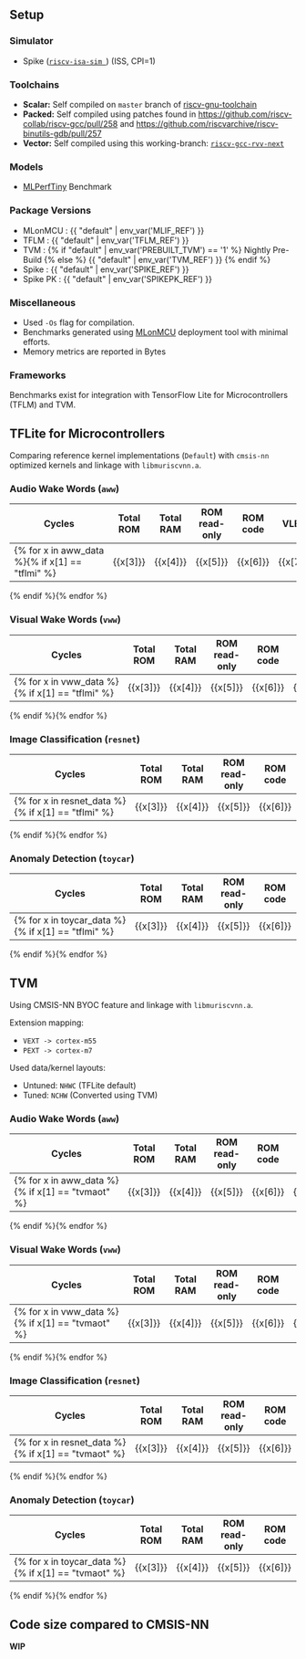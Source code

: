 <!--
Copyright (c) 2023 TUM Department of Electrical and Computer Engineering - Chair of Electronic Design Automation.

This file is part of muRISCV-NN.
See https://github.com/tum-ei-eda/muriscv-nn for further info.

Licensed under the Apache License, Version 2.0 (the "License");
you may not use this file except in compliance with the License.
You may obtain a copy of the License at

    http://www.apache.org/licenses/LICENSE-2.0

Unless required by applicable law or agreed to in writing, software
distributed under the License is distributed on an "AS IS" BASIS,
WITHOUT WARRANTIES OR CONDITIONS OF ANY KIND, either express or implied.
See the License for the specific language governing permissions and
limitations under the License.
-->
## Setup

### Simulator

- Spike ([`riscv-isa-sim `](https://github.com/riscv-software-src/riscv-isa-sim)) (ISS, CPI=1)

### Toolchains

- **Scalar:** Self compiled on `master` branch of [riscv-gnu-toolchain](https://github.com/riscv-collab/riscv-gnu-toolchain)
- **Packed:** Self compiled using patches found in https://github.com/riscv-collab/riscv-gcc/pull/258 and https://github.com/riscvarchive/riscv-binutils-gdb/pull/257
- **Vector:** Self compiled using this working-branch: [`riscv-gcc-rvv-next`](https://github.com/riscv-collab/riscv-gcc/tree/riscv-gcc-rvv-next)

### Models

- [MLPerfTiny](https://github.com/mlcommons/tiny) Benchmark

### Package Versions

- MLonMCU : {{ "default" | env_var('MLIF_REF') }}
- TFLM :  {{ "default" | env_var('TFLM_REF') }}
- TVM : {% if "default" | env_var('PREBUILT_TVM') == '1' %} Nightly Pre-Build {% else %} {{ "default" | env_var('TVM_REF') }} {% endif %}
- Spike : {{ "default" | env_var('SPIKE_REF') }}
- Spike PK : {{ "default" | env_var('SPIKEPK_REF') }}


### Miscellaneous

- Used `-Os` flag for compilation.
- Benchmarks generated using [MLonMCU](https://github.com/tum-ei-eda/mlonmcu) deployment tool with minimal efforts.
- Memory metrics are reported in Bytes

### Frameworks

Benchmarks exist for integration with TensorFlow Lite for Microcontrollers (TFLM) and TVM.

## TFLite for Microcontrollers

Comparing reference kernel implementations (`Default`) with `cmsis-nn` optimized kernels and linkage with `libmuriscvnn.a`.


### Audio Wake Words (`aww`)

| Cycles    | Total ROM | Total RAM | ROM read-only | ROM code | VLEN | Kernels    | Extensions |
| --------- | --------- | --------- | ------------- | -------- | ---- | ---------- | ---------- |
{% for x in aww_data %}{% if x[1] == "tflmi" %}| {{x[3]}} | {{x[4]}} | {{x[5]}} | {{x[6]}} | {{x[7]}} | {{x[8]}} | {{x[10]}} | {{x[11]}} |
{% endif %}{% endfor %} 

### Visual Wake Words (`vww`)

| Cycles    | Total ROM | Total RAM | ROM read-only | ROM code | VLEN | Kernels    | Extensions |
| --------- | --------- | --------- | ------------- | -------- | ---- | ---------- | ---------- |
{% for x in vww_data %}{% if x[1] == "tflmi" %}| {{x[3]}} | {{x[4]}} | {{x[5]}} | {{x[6]}} | {{x[7]}} | {{x[8]}} | {{x[10]}} | {{x[11]}} |
{% endif %}{% endfor %} 


### Image Classification (`resnet`)

| Cycles    | Total ROM | Total RAM | ROM read-only | ROM code | VLEN | Kernels    | Extensions |
| --------- | --------- | --------- | ------------- | -------- | ---- | ---------- | ---------- |
{% for x in resnet_data %}{% if x[1] == "tflmi" %}| {{x[3]}} | {{x[4]}} | {{x[5]}} | {{x[6]}} | {{x[7]}} | {{x[8]}} | {{x[10]}} | {{x[11]}} |
{% endif %}{% endfor %} 

### Anomaly Detection (`toycar`)

| Cycles    | Total ROM | Total RAM | ROM read-only | ROM code | VLEN | Kernels    | Extensions |
| --------- | --------- | --------- | ------------- | -------- | ---- | ---------- | ---------- |
{% for x in toycar_data %}{% if x[1] == "tflmi" %}| {{x[3]}} | {{x[4]}} | {{x[5]}} | {{x[6]}} | {{x[7]}} | {{x[8]}} | {{x[10]}} | {{x[11]}} |
{% endif %}{% endfor %} 

## TVM

Using CMSIS-NN BYOC feature and linkage with `libmuriscvnn.a`.

Extension mapping:
- `VEXT -> cortex-m55`
- `PEXT -> cortex-m7`

Used data/kernel layouts:
- Untuned: `NHWC` (TFLite default)
- Tuned: `NCHW` (Converted using TVM)

### Audio Wake Words (`aww`)

| Cycles    | Total ROM | Total RAM | ROM read-only | ROM code | VLEN | Layout    | Kernels    | Extensions |
| --------- | --------- | --------- | ------------- | -------- | ---- | --------- | ---------- | ---------- |
{% for x in aww_data %}{% if x[1] == "tvmaot" %}| {{x[3]}} | {{x[4]}} | {{x[5]}} | {{x[6]}} | {{x[7]}} | {{x[8]}} | {{x[9]}} | {{x[10]}} | {{x[11]}} |
{% endif %}{% endfor %} 

### Visual Wake Words (`vww`)

| Cycles    | Total ROM | Total RAM | ROM read-only | ROM code | VLEN | Layout    | Kernels    | Extensions |
| --------- | --------- | --------- | ------------- | -------- | ---- | --------- | ---------- | ---------- |
{% for x in vww_data %}{% if x[1] == "tvmaot" %}| {{x[3]}} | {{x[4]}} | {{x[5]}} | {{x[6]}} | {{x[7]}} | {{x[8]}} | {{x[9]}} | {{x[10]}} | {{x[11]}} |
{% endif %}{% endfor %} 

### Image Classification (`resnet`)

| Cycles    | Total ROM | Total RAM | ROM read-only | ROM code | VLEN | Layout    | Kernels    | Extensions |
| --------- | --------- | --------- | ------------- | -------- | ---- | --------- | ---------- | ---------- |
{% for x in resnet_data %}{% if x[1] == "tvmaot" %}| {{x[3]}} | {{x[4]}} | {{x[5]}} | {{x[6]}} | {{x[7]}} | {{x[8]}} | {{x[9]}} | {{x[10]}} | {{x[11]}} |
{% endif %}{% endfor %}

### Anomaly Detection (`toycar`)

| Cycles    | Total ROM | Total RAM | ROM read-only | ROM code | VLEN | Layout    | Kernels    | Extensions |
| --------- | --------- | --------- | ------------- | -------- | ---- | --------- | ---------- | ---------- |
{% for x in toycar_data %}{% if x[1] == "tvmaot" %}| {{x[3]}} | {{x[4]}} | {{x[5]}} | {{x[6]}} | {{x[7]}} | {{x[8]}} | {{x[9]}} | {{x[10]}} | {{x[11]}} |
{% endif %}{% endfor %}


## Code size compared to CMSIS-NN

**WIP**
